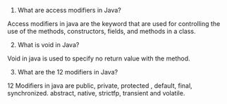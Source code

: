 1. What are access modifiers in Java?

Access modifiers in java are the keyword that are used for controlling the use of the methods, constructors, fields, and methods in a class.

2. What is void in Java?

Void in java is used to specify no return value with the method.

3. What are the 12 modifiers in Java?

12 Modifiers in java are public, private, protected , default, final, synchronized. abstract, native, strictfp, transient and volatile. 